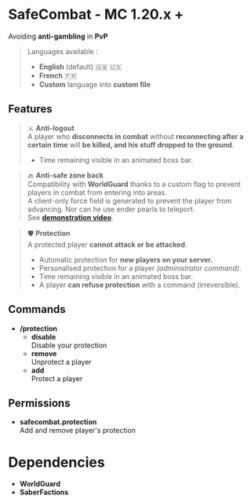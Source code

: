 # SafeCombat - MC 1.20.x +

Avoiding **anti-gambling** in **PvP**  

> Languages available :
> - **English** (default) 🇬🇧 🇺🇸
> - **French** 🇫🇷
> - **Custom** language into **custom file**

## Features

> ⚔️ **Anti-logout**  
> A player who **disconnects in combat** without **reconnecting after a certain time** will **be killed, and his stuff dropped to the ground**.
> - Time remaining visible in an animated boss bar.

> 🔙 **Anti-safe zone back**  
> Compatibility with **WorldGuard** thanks to a custom flag to prevent players in combat from entering into areas.  
> A client-only force field is generated to prevent the player from advancing. Nor can he use ender pearls to teleport.  
> See [**demonstration video**](https://www.youtube.com/watch?v=nF5s4Tff7Yk).

> 🛡️ **Protection**  
> A protected player **cannot attack or be attacked**.
> - Automatic protection for **new players on your server.**
> - Personalised protection for a player _(administrator command)_.
> - Time remaining visible in an animated boss bar.
> - A player **can refuse protection** with a command (irreversible).

## Commands

- **/protection**
    - **disable**  
    Disable your protection
    - **remove**  
    Unprotect a player
    - **add**  
    Protect a player

## Permissions

- **safecombat.protection**  
    Add and remove player's protection

# Dependencies

- **WorldGuard**
- **SaberFactions**
